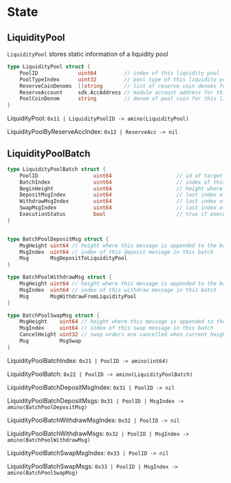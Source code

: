 <!--
order: 2
-->

# State

## LiquidityPool

`LiquidityPool` stores static information of a liquidity pool

```go
type LiquidityPool struct {
	PoolID             uint64         // index of this liquidity pool
	PoolTypeIndex      uint32         // pool type of this liquidity pool
	ReserveCoinDenoms  []string       // list of reserve coin denoms for this liquidity pool
	ReserveAccount     sdk.AccAddress // module account address for this liquidity pool to store reserve coins
	PoolCoinDenom      string         // denom of pool coin for this liquidity pool
}
```

LiquidityPool: `0x11 | LiquidityPoolID -> amino(LiquidityPool)`

LiquidityPoolByReserveAccIndex: `0x12 | ReserveAcc -> nil`


## LiquidityPoolBatch

```go
type LiquidityPoolBatch struct {
	PoolID                  uint64                     // id of target liquidity pool
	BatchIndex              uint64                     // index of this batch
	BeginHeight             uint64                     // height where this batch is begun
	DepositMsgIndex         uint64                     // last index of BatchPoolDepositMsgs	
	WithdrawMsgIndex        uint64                     // last index of BatchPoolWithdrawMsgs	
	SwapMsgIndex            uint64                     // last index of BatchPoolSwapMsgs	
	ExecutionStatus         bool                       // true if executed, false if not executed yet
}


type BatchPoolDepositMsg struct {
	MsgHeight uint64 // height where this message is appended to the batch
	MsgIndex  uint64 // index of this deposit message in this batch
	Msg       MsgDepositToLiquidityPool
}

type BatchPoolWithdrawMsg struct {
	MsgHeight uint64 // height where this message is appended to the batch
	MsgIndex  uint64 // index of this withdraw message in this batch
	Msg       MsgWithdrawFromLiquidityPool
}

type BatchPoolSwapMsg struct {
	MsgHeight    uint64 // height where this message is appended to the batch
	MsgIndex     uint64 // index of this swap message in this batch
	CancelHeight uint32 // swap orders are cancelled when current height is equal or higher than CancelHeight
	Msg          MsgSwap
}

```

LiquidityPoolBatchIndex: `0x21 | PoolID -> amino(int64)`

LiquidityPoolBatch: `0x22 | PoolID -> amino(LiquidityPoolBatch)`

LiquidityPoolBatchDepositMsgIndex: `0x31 | PoolID -> nil`

LiquidityPoolBatchDepositMsgs: `0x31 | PoolID | MsgIndex -> amino(BatchPoolDepositMsg)`

LiquidityPoolBatchWithdrawMsgIndex: `0x32 | PoolID -> nil`

LiquidityPoolBatchWithdrawMsgs: `0x32 | PoolID | MsgIndex -> amino(BatchPoolWithdrawMsg)`

LiquidityPoolBatchSwapMsgIndex: `0x33 | PoolID -> nil`

LiquidityPoolBatchSwapMsgs: `0x33 | PoolID | MsgIndex -> amino(BatchPoolSwapMsg)`

